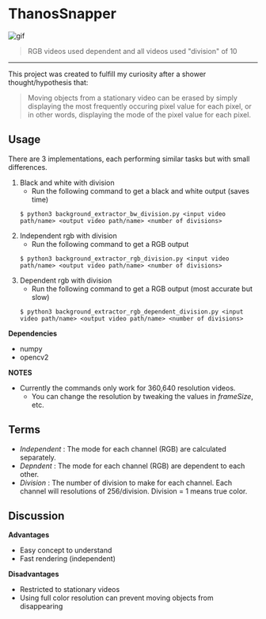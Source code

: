# ThanosSnapper

![gif](https://github.com/ruke1ire/ThanosSnapper/blob/main/movie.gif "Thanos Snapper")
> RGB videos used dependent and all videos used "division" of 10

---

This project was created to fulfill my curiosity after a shower thought/hypothesis that:

> Moving objects from a stationary video can be erased by simply displaying the most frequently occuring pixel value for each pixel, or in other words, displaying the mode of the pixel value for each pixel.

## Usage

There are 3 implementations, each performing similar tasks but with small differences.

1. Black and white with division
    * Run the following command to get a black and white output (saves time)
    ~~~
    $ python3 background_extractor_bw_division.py <input video path/name> <output video path/name> <number of divisions> 
    ~~~
2. Independent rgb with division
    * Run the following command to get a RGB output 
    ~~~
    $ python3 background_extractor_rgb_division.py <input video path/name> <output video path/name> <number of divisions>
    ~~~
3. Dependent rgb with division
    * Run the following command to get a RGB output (most accurate but slow)
    ~~~
    $ python3 background_extractor_rgb_dependent_division.py <input video path/name> <output video path/name> <number of divisions>
    ~~~

**Dependencies**
- numpy
- opencv2

**NOTES**
- Currently the commands only work for 360,640 resolution videos. 
    - You can change the resolution by tweaking the values in *frameSize*, etc.

## Terms

- *Independent* : The mode for each channel (RGB) are calculated separately.
- *Depndent* : The mode for each channel (RGB) are dependent to each other.
- *Division* : The number of division to make for each channel. Each channel will resolutions of 256/division. Division = 1 means true color.

## Discussion

**Advantages**
- Easy concept to understand
- Fast rendering (independent)

**Disadvantages**
- Restricted to stationary videos
- Using full color resolution can prevent moving objects from disappearing

